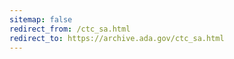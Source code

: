 ```yaml
---
sitemap: false 
redirect_from: /ctc_sa.html 
redirect_to: https://archive.ada.gov/ctc_sa.html 
---
```

